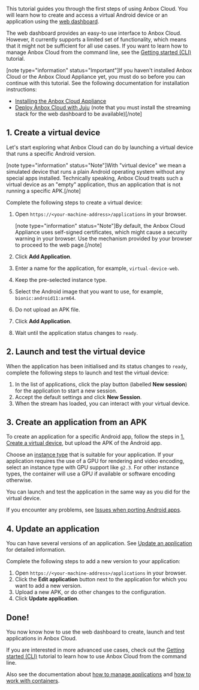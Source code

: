 This tutorial guides you through the first steps of using Anbox Cloud. You will learn how to create and access a virtual Android device or an application using the [web dashboard](https://discourse.ubuntu.com/t/web-dashboard/20871).

The web dashboard provides an easy-to use interface to Anbox Cloud. However, it currently supports a limited set of functionality, which means that it might not be sufficient for all use cases. If you want to learn how to manage Anbox Cloud from the command line, see the [Getting started (CLI)](tbd) tutorial.

[note type="information" status="Important"]If you haven't installed Anbox Cloud or the Anbox Cloud Appliance yet, you must do so before you can continue with this tutorial. See the following documentation for installation instructions:
- [Installing the Anbox Cloud Appliance](https://discourse.ubuntu.com/t/install-appliance/22681)
- [Deploy Anbox Cloud with Juju](https://discourse.ubuntu.com/t/install-with-juju/17744) (note that you must install the streaming stack for the web dashboard to be available)[/note]

<a name="virtual-device"></a>
## 1. Create a virtual device

Let's start exploring what Anbox Cloud can do by launching a virtual device that runs a specific Android version.

[note type="information" status="Note"]With "virtual device" we mean a simulated device that runs a plain Android operating system without any special apps installed. Technically speaking, Anbox Cloud treats such a virtual device as an "empty" application, thus an application that is not running a specific APK.[/note]

Complete the following steps to create a virtual device:

1. Open `https://<your-machine-address>/applications` in your browser.

   [note type="information" status="Note"]By default, the Anbox Cloud Appliance uses self-signed certificates, which might cause a security warning in your browser. Use the mechanism provided by your browser to proceed to the web page.[/note]
2. Click **Add Application**.
3. Enter a name for the application, for example, `virtual-device-web`.
4. Keep the pre-selected instance type.
5. Select the Android image that you want to use, for example, `bionic:android11:arm64`.
6. Do not upload an APK file.
7. Click **Add Application**.
8. Wait until the application status changes to `ready`.

## 2. Launch and test the virtual device

When the application has been initialised and its status changes to `ready`, complete the following steps to launch and test the virtual device:

1. In the list of applications, click the play button (labelled **New session**) for the application to start a new session.
2. Accept the default settings and click **New Session**.
3. When the stream has loaded, you can interact with your virtual device.

## 3. Create an application from an APK

To create an application for a specific Android app, follow the steps in [1. Create a virtual device](#virtual-device), but upload the APK of the Android app.

Choose an [instance type](https://discourse.ubuntu.com/t/instances-types-reference/17764) that is suitable for your application. If your application requires the use of a GPU for rendering and video encoding, select an instance type with GPU support like `g2.3`. For other instance types, the container will use a GPU if available or software encoding otherwise.

You can launch and test the application in the same way as you did for the virtual device.

If you encounter any problems, see [Issues when porting Android apps](https://discourse.ubuntu.com/t/usecase-port-android-application-to-anbox-cloud/17776).

## 4. Update an application

You can have several versions of an application. See [Update an application](https://discourse.ubuntu.com/t/update-an-application/24201) for detailed information.

Complete the following steps to add a new version to your application:

1. Open `https://<your-machine-address>/applications` in your browser.
2. Click the **Edit application** button next to the application for which you want to add a new version.
3. Upload a new APK, or do other changes to the configuration.
4. Click **Update application**.

## Done!

You now know how to use the web dashboard to create, launch and test applications in Anbox Cloud.

If you are interested in more advanced use cases, check out the [Getting started (CLI)](tbd) tutorial to learn how to use Anbox Cloud from the command line.

Also see the documentation about [how to manage applications](https://discourse.ubuntu.com/t/manage-applications/24333) and [how to work with containers](https://discourse.ubuntu.com/t/work-with-containers/24335).
